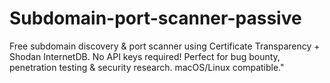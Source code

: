 # Subdomain-port-scanner-passive
Free subdomain discovery &amp; port scanner using Certificate Transparency + Shodan InternetDB. No API keys required! Perfect for bug bounty, penetration testing &amp; security research. macOS/Linux compatible."

